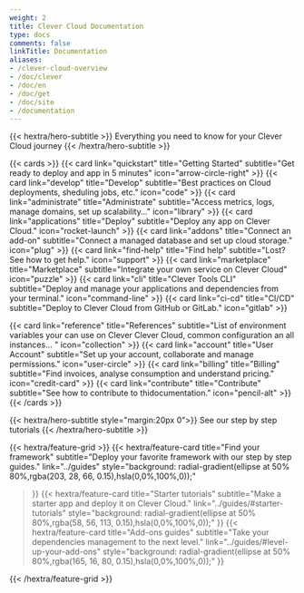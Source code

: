 ```yaml
---
weight: 2
title: Clever Cloud Documentation
type: docs
comments: false
linkTitle: Documentation
aliases:
- /clever-cloud-overview
- /doc/clever
- /doc/en
- /doc/get
- /doc/site
- /documentation
---
```


{{< hextra/hero-subtitle >}}
  Everything you need to know for your Clever Cloud journey
{{< /hextra/hero-subtitle >}}

{{< cards >}}
  {{< card link="quickstart" title="Getting Started" subtitle="Get ready to deploy and app in 5 minutes" icon="arrow-circle-right" >}}
  {{< card link="develop" title="Develop" subtitle="Best practices on Cloud deployments, sheduling jobs, etc." icon="code" >}}
  {{< card link="administrate" title="Administrate" subtitle="Access metrics, logs, manage domains, set up scalability…" icon="library" >}}
  {{< card link="applications" title="Deploy" subtitle="Deploy any app on Clever Cloud." icon="rocket-launch" >}}
   {{< card link="addons" title="Connect an add-on" subtitle="Connect a managed database and set up cloud storage." icon="plug" >}}
  {{< card link="find-help" title="Find help" subtitle="Lost? See how to get help." icon="support" >}}
  {{< card link="marketplace" title="Marketplace" subtitle="Integrate your own service on Clever Cloud" icon="puzzle" >}}
  {{< card link="cli" title="Clever Tools CLI" subtitle="Deploy and manage your applications and dependencies from your terminal." icon="command-line" >}}
  {{< card link="ci-cd" title="CI/CD" subtitle="Deploy to Clever Cloud from GitHub or GitLab." icon="gitlab" >}}

  {{< card link="reference" title="References" subtitle="List of environment variables your can use on Clever Clever Cloud, common configuration an all instances… " icon="collection" >}}
  {{< card link="account" title="User Account" subtitle="Set up your account, collaborate and manage permissions." icon="user-circle" >}}
  {{< card link="billing" title="Billing" subtitle="Find invoices, analyse consumption and understand pricing." icon="credit-card" >}}
  {{< card link="contribute" title="Contribute" subtitle="See how to contribute to thidocumentation." icon="pencil-alt" >}}
{{< /cards >}}

{{< hextra/hero-subtitle style="margin:20px 0">}}
  See our step by step tutorials
{{< /hextra/hero-subtitle >}}

{{< hextra/feature-grid >}}
  {{< hextra/feature-card
    title="Find your framework"
    subtitle="Deploy your favorite framework with our step by step guides."
    link="../guides"
    style="background: radial-gradient(ellipse at 50% 80%,rgba(203, 28, 66, 0.15),hsla(0,0%,100%,0));"
  >}}
  {{< hextra/feature-card
    title="Starter tutorials"
    subtitle="Make a starter app and deploy it on Clever Cloud."
    link="../guides/#starter-tutorials"
    style="background: radial-gradient(ellipse at 50% 80%,rgba(58, 56, 113, 0.15),hsla(0,0%,100%,0));"
  >}}
  {{< hextra/feature-card
    title="Add-ons guides"
    subtitle="Take your dependencies management to the next level."
    link="../guides/#level-up-your-add-ons"
    style="background: radial-gradient(ellipse at 50% 80%,rgba(165, 16, 80, 0.15),hsla(0,0%,100%,0));"
  >}}

{{< /hextra/feature-grid >}}
